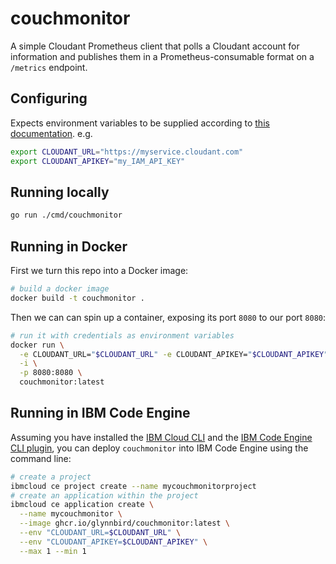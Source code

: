 # couchmonitor

A simple Cloudant Prometheus client that polls a Cloudant account for information
and publishes them in a Prometheus-consumable format on a `/metrics` endpoint.

## Configuring

Expects environment variables to be supplied according to [this documentation](https://cloud.ibm.com/apidocs/cloudant?code=go#authentication-with-external-configuration). e.g.

```sh
export CLOUDANT_URL="https://myservice.cloudant.com"
export CLOUDANT_APIKEY="my_IAM_API_KEY"
```

## Running locally

```sh
go run ./cmd/couchmonitor
```

## Running in Docker

First we turn this repo into a Docker image:
```sh
# build a docker image
docker build -t couchmonitor .
```

Then we can can spin up a container, exposing its port `8080` to our port `8080`:

```sh
# run it with credentials as environment variables
docker run \
  -e CLOUDANT_URL="$CLOUDANT_URL" -e CLOUDANT_APIKEY="$CLOUDANT_APIKEY" \
  -i \
  -p 8080:8080 \
  couchmonitor:latest
```

## Running in IBM Code Engine

Assuming you have installed the [IBM Cloud CLI](https://cloud.ibm.com/docs/cli?topic=cli-install-ibmcloud-cli) and the [IBM Code Engine CLI plugin](https://cloud.ibm.com/docs/codeengine?topic=codeengine-cli), you can deploy `couchmonitor` into IBM Code Engine using the command line:

```sh
# create a project
ibmcloud ce project create --name mycouchmonitorproject
# create an application within the project
ibmcloud ce application create \
  --name mycouchmonitor \
  --image ghcr.io/glynnbird/couchmonitor:latest \
  --env "CLOUDANT_URL=$CLOUDANT_URL" \
  --env "CLOUDANT_APIKEY=$CLOUDANT_APIKEY" \
  --max 1 --min 1
```
